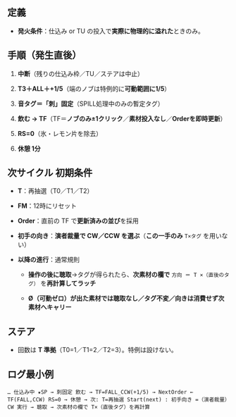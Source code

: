 ## 定義

- **発火条件**：仕込み or TU の投入で**実際に物理的に溢れた**ときのみ。
    

## 手順（発生直後）

1. **中断**（残りの仕込み枠／TU／ステアは中止）
    
2. **T3＋ALL＋+1/5**（端のノブは特例的に**可動範囲に1/5**）
    
3. **音タグ＝「刺」固定**（SPILL処理中のみの暫定タグ）
    
4. **飲む → TF**（TF＝**ノブのみ±1クリック**／**素材投入なし**／**Orderを即時更新**）
    
5. **RS=0**（氷・レモン片を除去）
    
6. **休憩 1分**
    

## 次サイクル 初期条件

- **T**：再抽選（T0／T1／T2）
    
- **FM**：12時にリセット
    
- **Order**：直前の TF で**更新済みの並び**を採用
    
- **初手の向き**：**演者裁量で CW／CCW を選ぶ**（**この一手のみ** `T×タグ` を用いない）
    
- **以降の進行**：通常規則
    
    - **操作の後に聴取**→タグが得られたら、**次素材の欄で** `方向 ＝ T ×（直後のタグ）` を**再計算してラッチ**
        
    - **Ø（可動ゼロ）**が出た素材では**聴取なし／タグ不変／向きは消費せず次素材へキャリー**
        

## ステア

- 回数は **T 準拠**（T0=1／T1=2／T2=3）。特例は設けない。
    

## ログ最小例

`… 仕込み中 ★SP → 刺固定 飲む → TF=FALL_CCW(+1/5) → NextOrder ← TF(FALL,CCW) RS=0 → 休憩 → 次: T=再抽選 Start(next) : 初手向き =（演者裁量）CW 実行 → 聴取 → 次素材の欄で T×（直後タグ）を再計算`
